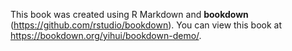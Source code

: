 This book was created using R Markdown and **bookdown** (https://github.com/rstudio/bookdown). 
You can view this book at https://bookdown.org/yihui/bookdown-demo/.
